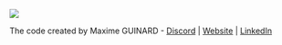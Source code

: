 ![](https://i.pinimg.com/originals/f9/60/75/f96075e0ac443e971d3555ef16751307.gif)

The code created by Maxime GUINARD - [Discord](https://discord.com/invite/K2uUHdf)  |  [Website](https://dev-maxime-guinard.fr) |  [LinkedIn](https://www.linkedin.com/in/maxime-guinard/)
